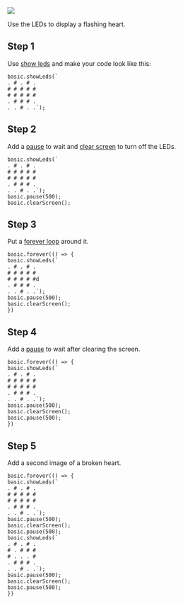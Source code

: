 ![](/static/mb/projects/a1-display.png)

Use the LEDs to display a flashing heart.

## Step 1

Use [show leds](/reference/basic/showLeds) and make your code look like this:

```blocks
basic.showLeds(`
. # . # .
# # # # #
# # # # #
. # # # .
. . # . .`);
```

## Step 2

Add a [pause](/reference/basic/pause) to wait and [clear screen](/reference/basic/clearScreen) to turn off the LEDs.

```blocks
basic.showLeds(`
. # . # .
# # # # #
# # # # #
. # # # .
. . # . .`);
basic.pause(500);
basic.clearScreen();
```

## Step 3

Put a [forever loop](/reference/basic/forever) around it.

```blocks
basic.forever(() => {
basic.showLeds(`
. # . # .
# # # # #
# # # # #d
. # # # .
. . # . .`);
basic.pause(500);
basic.clearScreen();
})
```

## Step 4

Add a [pause](/reference/basic/pause) to wait after clearing the screen.

```blocks
basic.forever(() => {
basic.showLeds(`
. # . # .
# # # # #
# # # # #
. # # # .
. . # . .`);
basic.pause(500);
basic.clearScreen();
basic.pause(500);
})
```

## Step 5

Add a second image of a broken heart. 


```blocks
basic.forever(() => {
basic.showLeds(`
. # . # .
# # # # #
# # # # #
. # # # .
. . # . .`);
basic.pause(500);
basic.clearScreen();
basic.pause(500);
basic.showLeds(`
. # . # .
# . # # #
# . . . #
. # # # .
. . # . .`);
basic.pause(500);
basic.clearScreen();
basic.pause(500);
})
```